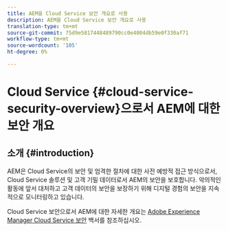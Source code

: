 ```yaml
---
title: AEM을 Cloud Service 보안 개요로 사용
description: AEM을 Cloud Service 보안 개요로 사용
translation-type: tm+mt
source-git-commit: 75d9e5817448489790cc0e4004db59e0f330af71
workflow-type: tm+mt
source-wordcount: '105'
ht-degree: 0%

---
```



# Cloud Service {#cloud-service-security-overview}으로서 AEM에 대한 보안 개요

## 소개 {#introduction}

AEM은 Cloud Service의 보안 및 엄격한 절차에 대한 사전 예방적 접근 방식으로서, Cloud Service 솔루션 및 고객 기밀 데이터로서 AEM의 보안을 보호합니다. 악의적인 활동에 앞서 대처하고 고객 데이터의 보안을 보장하기 위해 디지털 경험의 보안을 지속적으로 모니터링하고 있습니다.

Cloud Service 보안으로서 AEM에 대한 자세한 개요는 [Adobe Experience Manager Cloud Service 보안](https://www.adobe.com/content/dam/cc/en/security/pdfs/AEMCloudService_Security_Overview.pdf) 백서를 참조하십시오.